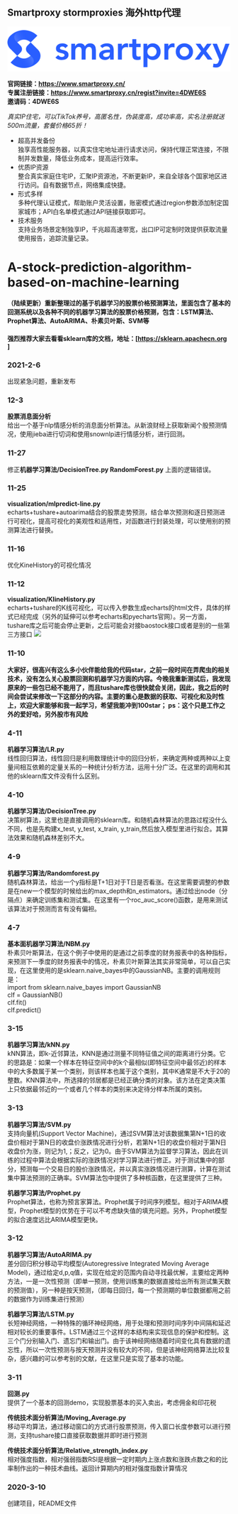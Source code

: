 ## Smartproxy stormproxies 海外http代理

![图片](https://github.com/moyuweiqing/bilibili-barrage-analysis/blob/main/samrt.png)

**官网链接：https://www.smartproxy.cn/**  
**专属注册链接：https://www.smartproxy.cn/regist?invite=4DWE6S**  
**邀请码：4DWE6S**

*真实IP住宅，可以TikTok养号，高匿名性，伪装度高，成功率高，实名注册就送500m流量，套餐价格65折！*

- 超高并发备份  
  独享高性能服务器，以真实住宅地址进行请求访问，保持代理正常连接，不限制并发数量，降低业务成本，提高运行效率。
- 优质IP资源  
  整合真实家庭住宅IP，汇聚IP资源池，不断更新IP，来自全球各个国家地区进行访问。自有数据节点，网络集成快捷。
- 形式多样  
  多种代理认证模式，帮助账户灵活设置，账密模式通过region参数添加制定国家城市；API白名单模式通过API链接获取即可。
- 技术服务  
  支持业务场景定制独享IP，千兆超高速带宽，出口IP可定制时效提供获取流量使用报告，追踪流量记录。  
  

# A-stock-prediction-algorithm-based-on-machine-learning
**（陆续更新）重新整理过的基于机器学习的股票价格预测算法，里面包含了基本的回测系统以及各种不同的机器学习算法的股票价格预测，包含：LSTM算法、Prophet算法、AutoARIMA、朴素贝叶斯、SVM等**  
#### 强烈推荐大家去看看sklearn库的文档，地址：[https://sklearn.apachecn.org ] 

### 2021-2-6  
出现紧急问题，重新发布

### 12-3   
**股票消息面分析**  
给出一个基于nlp情感分析的消息面分析算法。从新浪财经上获取新闻个股预测情况，使用jieba进行切词和使用snownlp进行情感分析，进行回测。   

### 11-27   
修正**机器学习算法/DecisionTree.py RandomForest.py** 上面的逻辑错误。

### 11-25   
**visualization/mlpredict-line.py**  
echarts+tushare+autoarima结合的股票走势预测，结合单次预测和逐日预测进行可视化，提高可视化的美观性和适用性，对函数进行封装处理，可以使用别的预测算法进行替换。

### 11-16  
优化KineHistory的可视化情况

### 11-12  
**visualization/KlineHistory.py**  
echarts+tushare的K线可视化，可以传入参数生成echarts的html文件，具体的样式已经完成（另外的延伸可以参考echarts和pyecharts官网）。另一方面，tushare库之后可能会停止更新，之后可能会对接baostock接口或者是别的一些第三方接口
![](https://github.com/moyuweiqing/A-stock-prediction-algorithm-based-on-machine-learning/blob/master/demo.png)

### 11-10
**大家好，很高兴有这么多小伙伴能给我的代码star，之前一段时间在弄爬虫的相关技术，没有怎么关心股票回测和机器学习方面的内容。今晚我重新测试后，我发现原来的一些包已经不能用了，而且tushare库也很快就会关闭，因此，我之后的时间会尝试来修改一下这部分的内容。主要的重心是数据的获取、可视化和及时性上，欢迎大家能够和我一起学习，希望我能冲到100star；
ps：这个只是工作之外的爱好哈，另外股市有风险**

### 4-11  
**机器学习算法/LR.py**  
线性回归算法，线性回归是利用数理统计中的回归分析，来确定两种或两种以上变量间相互依赖的定量关系的一种统计分析方法，运用十分广泛。在这里的调用和其他的sklearn库文件没有什么区别。

### 4-10  
**机器学习算法/DecisionTree.py**  
决策树算法，这里也是直接调用的sklearn库。和随机森林算法的思路过程没什么不同，也是先构建x_test, y_test, x_train, y_train,然后放入模型里进行拟合。其算法效果和随机森林差别不大。

### 4-9  
**机器学习算法/Randomforest.py**  
随机森林算法，给出一个y指标是T+1日对于T日是否看涨。在这里需要调整的参数是在new一个模型的时候给出的max_depth和n_estimators。通过给出node（分隔点）来确定训练集和测试集。在这里有一个roc_auc_score()函数，是用来测试该算法对于预测而言有没有偏袒。  

### 4-7  
**基本面机器学习算法/NBM.py**  
朴素贝叶斯算法，在这个例子中使用的是通过之前季度的财务报表中的各种指标，来预测下一季度的财务报表中的情况，朴素贝叶斯算法其实非常简单，可以自己实现，在这里使用的是sklearn.naive_bayes中的GaussianNB。主要的调用规则是：  
import from sklearn.naive_bayes import GaussianNB  
clf = GaussianNB()  
clf.fit()  
clf.predict()  

### 3-15
**机器学习算法/kNN.py**  
kNN算法，即k-近邻算法，KNN是通过测量不同特征值之间的距离进行分类。它的思路是：如果一个样本在特征空间中的k个最相似(即特征空间中最邻近)的样本中的大多数属于某一个类别，则该样本也属于这个类别，其中K通常是不大于20的整数。KNN算法中，所选择的邻居都是已经正确分类的对象。该方法在定类决策上只依据最邻近的一个或者几个样本的类别来决定待分样本所属的类别。

### 3-13  
**机器学习算法/SVM.py**  
支持向量机(Support Vector Machine)，通过SVM算法对该数据集第N+1日的收盘价相对于第N日的收盘价涨跌情况进行分析，若第N+1日的收盘价相对于第N日收盘价为涨，则记为1,；反之，记为0。由于SVM算法为监督学习算法，因此在训练的过程中算法会根据实际的涨跌情况对学习算法进行修正。对于测试集中的部分，预测每一个交易日的股价涨跌情况，并以真实涨跌情况进行测算，计算在测试集中算法预测的正确率。SVM算法包中提供了多种核函数，在这里提供了三种。

**机器学习算法/Prophet.py**  
Prophet算法，也称为预言家算法。Prophet属于时间序列模型。相对于ARIMA模型，Prophet模型的优势在于可以不考虑缺失值的填充问题。另外，Prophet模型的拟合速度远比ARIMA模型更快。

### 3-12  
**机器学习算法/AutoARIMA.py**  
差分回归积分移动平均模型(Autoregressive Integrated Moving Average Model)，通过给定d,p,q值，实现在给定的范围内自动寻找最优解，主要给定两种方法，一是一次性预测（即单一预测，使用训练集的数据直接给出所有测试集天数的预测值），另一种是按天预测，（即每日回归，每一个预测期的单位数据都用之前的数据作为训练集进行预测）

**机器学习算法/LSTM.py**  
长短神经网络，一种特殊的循环神经网络，用于处理和预测时间序列中间隔和延迟相对较长的重要事件。LSTM通过三个这样的本结构来实现信息的保护和控制。这三个门分别输入门、遗忘门和输出门。由于该神经网络随着时间变化具有数据的遗忘性，所以一次性预测与按天预测并没有较大的不同，但是该神经网络算法比较复杂，感兴趣的可以参考别的文献，在这里只是实现了基本的功能。

### 3-11  
**回测.py**  
提供了一个基本的回测demo，实现股票基本的买入卖出，考虑佣金和印花税

**传统技术面分析算法/Moving_Average.py**  
移动平均算法，通过移动窗口的方式进行股票预测，传入窗口长度参数可以进行预测，支持tushare接口直接获取数据并即时进行预测

**传统技术面分析算法/Relative_strength_index.py**  
相对强度指数，相对强弱指数RSI是根据一定时期内上涨点数和涨跌点数之和的比率制作出的一种技术曲线。返回计算期内的相对强度指数计算情况

### 2020-3-10
创建项目，README文件
